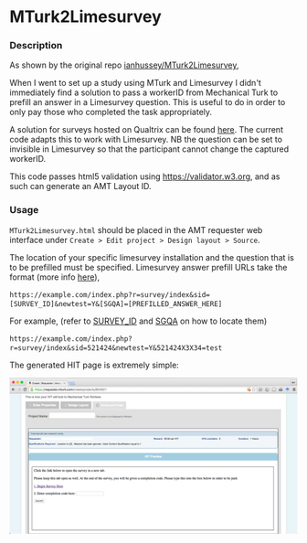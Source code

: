 # MTurk2Limesurvey

### Description 
As shown by the original repo [ianhussey/MTurk2Limesurvey](https://github.com/ianhussey/MTurk2Limesurvey),

When I went to set up a study using MTurk and Limesurvey I didn't immediately find a solution to pass a workerID from Mechanical Turk to prefill an answer in a Limesurvey question. This is useful to do in order to only pay those who completed the task appropriately. 

A solution for surveys hosted on Qualtrix can be found [here](http://sapir.psych.wisc.edu/wiki/index.php/MTurk). The current code adapts this to work with Limesurvey. NB the question can be set to invisible in Limesurvey so that the participant cannot change the captured workerID.

This code passes html5 validation using https://validator.w3.org, and as such can generate an AMT Layout ID. 

### Usage
`MTurk2Limesurvey.html` should be placed in the AMT requester web interface under `Create > Edit project > Design layout > Source`.

The location of your specific limesurvey installation and the question that is to be prefilled must be specified. Limesurvey answer prefill URLs take the format (more info [here](https://manual.limesurvey.org/Workarounds:_Survey_behaviour#Prefilling_survey_answers_using_the_survey_URL)),

	https://example.com/index.php?r=survey/index&sid=[SURVEY_ID]&newtest=Y&[SGQA]=[PREFILLED_ANSWER_HERE]

For example, (refer to [SURVEY_ID](https://github.com/lorguir/MTurk2Limesurvey/wiki/SURVEY_ID) and [SGQA](https://github.com/lorguir/MTurk2Limesurvey/wiki/SGQA-identifier) on how to locate them)

	https://example.com/index.php?r=survey/index&sid=521424&newtest=Y&521424X3X34=test

The generated HIT page is extremely simple:

![alt text](https://github.com/ianhussey/MTurk2Limesurvey/blob/master/Screenshot.png "Screenshot")






